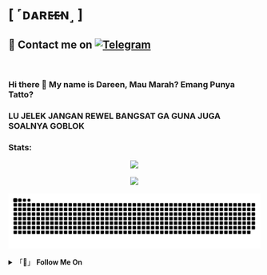 # [ ˹ᴅᴀʀᴇ̷ᴇ̷ɴ˼ ]

## 📨 Contact me on [![Telegram](https://img.shields.io/badge/telegram-1b77FF.svg?style=for-the-badge&logo=telegram)](https://t.me/Darenrorr) 
<br>



### Hi there 👋 My name is Dareen, Mau Marah? Emang Punya Tatto?


### LU JELEK JANGAN REWEL BANGSAT GA GUNA JUGA SOALNYA GOBLOK

### Stats:
<p align="center"><a href="https://github.com/mikeel-ye"><img src="https://github-readme-stats.vercel.app/api?username=mikeel-ye&show_icons=true&theme=radical"></a></p>
<p align="center"><a href="https://github.com/mikeel-ye"><img src="https://github-readme-stats.vercel.app/api/top-langs/?username=mikeel-ye&theme=radical&layout=compact"></a></p> 



![「DAREEN」](https://github.com/Platane/snk/raw/output/github-contribution-grid-snake.svg)



<details>
    <summary>「🧧」 <b>Follow Me On</b></summary><br/>
<p align="center">
  <a href="https://www.instagram.com/xckall.86"><img src="https://img.shields.io/badge/Instagram-E4405F?style=for-the-badge&logo=instagram&logoColor=white" /></a>
</p>

<p align="center">
  <a href="https://github.com/mikeel-ye"><img src="https://img.shields.io/badge/Github-FFF?style=for-the-badge&logo=Github&logoColor=000000&link=https://github.com/Rlxfly" /></a>
</p>

<!---
mikeel-ye/mikeel-ye is a ✨ special ✨ repository because its `README.md` (this file) appears on your GitHub profile.
You can click the Preview link to take a look at your changes.
--->
